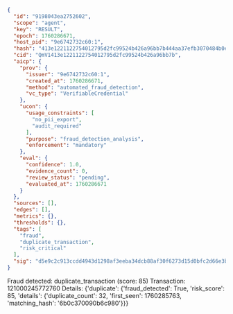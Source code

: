 ```json
{
  "id": "9198043ea2752602",
  "scope": "agent",
  "key": "RESULT",
  "epoch": 1760286671,
  "host_pid": "9e6742732c60:1",
  "hash": "413e1221122754012795d2fc99524b426a96bb7b444aa37efb3070484b0ef9aa",
  "cid": "QmV1413e1221122754012795d2fc99524b426a96bb7b",
  "aicp": {
    "prov": {
      "issuer": "9e6742732c60:1",
      "created_at": 1760286671,
      "method": "automated_fraud_detection",
      "vc_type": "VerifiableCredential"
    },
    "ucon": {
      "usage_constraints": [
        "no_pii_export",
        "audit_required"
      ],
      "purpose": "fraud_detection_analysis",
      "enforcement": "mandatory"
    },
    "eval": {
      "confidence": 1.0,
      "evidence_count": 0,
      "review_status": "pending",
      "evaluated_at": 1760286671
    }
  },
  "sources": [],
  "edges": [],
  "metrics": {},
  "thresholds": {},
  "tags": [
    "fraud",
    "duplicate_transaction",
    "risk_critical"
  ],
  "sig": "d5e9c2c913ccdd4943d1298af3eeba34dcb88af30f6273d15d0bfc2d66e3b914"
}
```

Fraud detected: duplicate_transaction (score: 85)
Transaction: 121000245772760
Details: {'duplicate': {'fraud_detected': True, 'risk_score': 85, 'details': {'duplicate_count': 32, 'first_seen': 1760285763, 'matching_hash': '6b0c370090b6c980'}}}